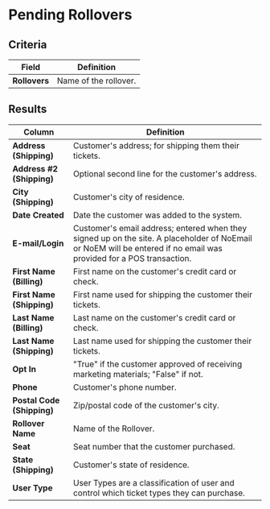 # Pending Rollovers

## Criteria

| **Field** | **Definition** |
| --- | --- |
| **Rollovers** | Name of the rollover. |

## Results

| **Column** | **Definition** |
| --- | --- |
| **Address \(Shipping\)** | Customer's address; for shipping them their tickets. |
| **Address \#2 \(Shipping\)** | Optional second line for the customer's address.|
| **City \(Shipping\)** | Customer's city of residence.|
| **Date Created** | Date the customer was added to the system.|
| **E-mail/Login** | Customer's email address; entered when they signed up on the site. A placeholder of NoEmail or NoEM will be entered if no email was provided for a POS transaction.|
| **First Name \(Billing\)** |  First name on the customer's credit card or check.|
| **First Name \(Shipping\)** | First name used for shipping the customer their tickets.|
| **Last Name \(Billing\)** | Last name on the customer's credit card or check.|
| **Last Name \(Shipping\)** |  Last name used for shipping the customer their tickets. |
| **Opt In** | "True" if the customer approved of receiving marketing materials; "False" if not. |
| **Phone** | Customer's phone number.|
| **Postal Code \(Shipping\)** |Zip/postal code of the customer's city.|
| **Rollover Name** | Name of the Rollover. |
| **Seat** | Seat number that the customer purchased. |
| **State \(Shipping\)** | Customer's state of residence.|
| **User Type** | User Types are a classification of user and control which ticket types they can purchase. |

